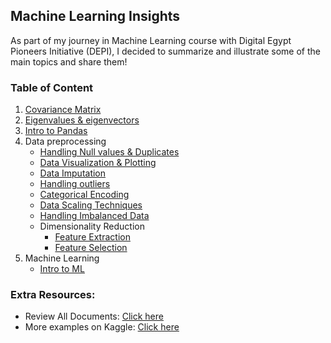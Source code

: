 ## Machine Learning Insights 
As part of my journey in Machine Learning course with Digital Egypt Pioneers Initiative (DEPI), I decided to summarize and illustrate some of the main topics and share them!

### Table of Content
1. [Covariance Matrix](https://github.com/HaninSh/Machine_Learning_Insights/tree/main/%231_Covariance_Matrix)
2. [Eigenvalues & eigenvectors](https://github.com/HaninSh/Machine_Learning_Insights/tree/main/%232_Eigenvalues%20%26%20eigenvectors)
3. [Intro to Pandas](https://github.com/HaninSh/Machine_Learning_Insights/tree/main/%233_What_is_Pandas)
4. Data preprocessing
      - [Handling Null values & Duplicates](https://github.com/HaninSh/Machine_Learning_Insights/tree/main/%234_Data_Preprocessing/%231_Handling_nullValues_%26_Duplicates)
      - [Data Visualization & Plotting](https://github.com/HaninSh/Machine_Learning_Insights/tree/main/%234_Data_Preprocessing/%232_Data_visualization_%26_plotting) 
      - [Data Imputation](https://github.com/HaninSh/Machine_Learning_Insights/tree/main/%234_Data_Preprocessing/%233%20Data_Imputation)
      - [Handling outliers](https://github.com/HaninSh/Machine_Learning_Insights/tree/main/%234_Data_Preprocessing/%234_Outliers)
      - [Categorical Encoding](https://github.com/HaninSh/Machine_Learning_Insights/tree/main/%234_Data_Preprocessing/%235_Categorical_Encoding)
      - [Data Scaling Techniques](https://github.com/HaninSh/Machine_Learning_Insights/tree/main/%234_Data_Preprocessing/%236_Scaling_Techniques)
      - [Handling Imbalanced Data](https://github.com/HaninSh/Machine_Learning_Insights/tree/main/%234_Data_Preprocessing/%237_Handling_Imbalanced_Data)
      - Dimensionality Reduction
           - [Feature Extraction](https://github.com/HaninSh/Machine_Learning_Insights/tree/main/%234_Data_Preprocessing/%238_Dimensionality_Reduction/%231_Feature_Extraction)
           - [Feature Selection](https://github.com/HaninSh/Machine_Learning_Insights/tree/main/%234_Data_Preprocessing/%238_Dimensionality_Reduction/%232_Feature_Selection)
5. Machine Learning
   - [Intro to ML](https://github.com/HaninSh/Machine_Learning_Insights/tree/main/%235_Machine_Learning/Intro_to_Machine_Learning)


### Extra Resources:
- Review All Documents: [Click here](https://drive.google.com/drive/u/1/folders/1SdZLVksi-9kDAAv-Q6wNqURpmxsD1Mhm)
- More examples on Kaggle: [Click here](https://www.kaggle.com/haninsherif33)


